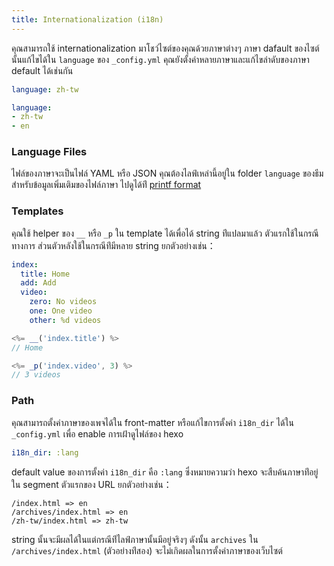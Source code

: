 ```yaml
---
title: Internationalization (i18n)
---
```


คุณสามารถใช้ internationalization มาโชว์ไซต์ของคุณด้วยภาษาต่างๆ ภาษา dafault
ของไซต์นั้นแก้ไขได้ใน `language` ของ `_config.yml`
คุณยังตั้งค่าหลายภาษาและแก้ไขลำดับของภาษา default ได้เช่นกัน

```yaml
language: zh-tw

language:
- zh-tw
- en
```

### Language Files

ไฟล์ของภาษาจะเป็นไฟล์ YAML หรือ JSON คุณต้องไลฟ์เหล่านี้อยู่ใน folder
`language` ของธีม สำหรับข้อมูลเพิ่มเติมของไฟล์ภาษา ไปดูได้ท่ี [printf format](https://github.com/alexei/sprintf.js)

### Templates

คุณใช้ helper ของ `__` หรือ `_p` ใน template ได้เพื่อได้ string ท่ีแปลมาแล้ว
ตัวแรกใช้ในกรณีทางการ ส่วนตัวหลังใช้ในกรณีท่ีมีหลาย string ยกตัวอย่างเช่น：

```yaml en.yml
index:
  title: Home
  add: Add
  video:
    zero: No videos
    one: One video
    other: %d videos
```

```js
<%= __('index.title') %>
// Home

<%= _p('index.video', 3) %>
// 3 videos
```

### Path

คุณสามารถตั้งค่าภาษาของเพจได้ใน front-matter หรือแก้ไขการตั้งค่า `i18n_dir`
ได้ใน `_config.yml` เพื่อ enable การเฝ้าดูไฟล์ของ hexo

```yaml
i18n_dir: :lang
```

default value ของการตั้งค่า `i18n_dir` คือ `:lang` ซึ่งหมายความว่า hexo
จะสืบค้นภาษาท่ีอยู่ใน segment ตัวแรกของ URL ยกตัวอย่างเช่น：

```plain
/index.html => en
/archives/index.html => en
/zh-tw/index.html => zh-tw
```

string นั้นจะมีผลได้ในแต่กรณีท่ีไลฟ์ภาษานั้นมีอยู่จริงๆ ดังนั้น `archives` ใน
`/archives/index.html` (ตัวอย่างท่ีสอง) จะไม่เกิดผลในการตั้งค่าภาษาของเว็บไซต์
